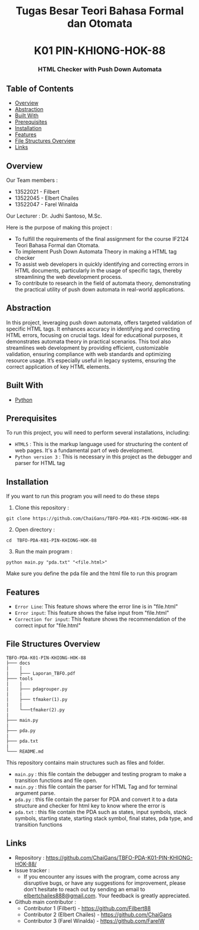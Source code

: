 <h1 align="center">Tugas Besar Teori Bahasa Formal dan Otomata</h1>
<h1 align="center">K01 PIN-KHIONG-HOK-88</h3>
<h3 align="center">HTML Checker with Push Down Automata</p>

## Table of Contents

- [Overview](#overview)
- [Abstraction](#abstraction)
- [Built With](#built-with)
- [Prerequisites](#prerequisites)
- [Installation](#installation)
- [Features](#features)
- [File Structures Overview](#file-structures-overview)
- [Links](#links)


## Overview
<!-- ![Screenshot 2023-11-19 153812](https://github.com/FarelW/Algeo02-22045/assets/113753352/1a8d5aa7-ab9a-4e39-9aca-327a51e01efa) -->
Our Team members :
- 13522021 - Filbert
- 13522045 - Elbert Chailes
- 13522047 - Farel Winalda

<p>Our Lecturer : Dr. Judhi Santoso, M.Sc.</p>

Here is the purpose of making this project :
- To fulfill the requirements of the final assignment for the course IF2124 Teori Bahasa Formal dan Otomata.
- To implement Push Down Automata Theory in making a HTML tag checker
- To assist web developers in quickly identifying and correcting errors in HTML documents, particularly in the usage of specific tags, thereby streamlining the web development process.
- To contribute to research in the field of automata theory, demonstrating the practical utility of push down automata in real-world applications.

## Abstraction


In this project, leveraging push down automata, offers targeted validation of specific HTML tags. It enhances accuracy in identifying and correcting HTML errors, focusing on crucial tags. Ideal for educational purposes, it demonstrates automata theory in practical scenarios. This tool also streamlines web development by providing efficient, customizable validation, ensuring compliance with web standards and optimizing resource usage. It’s especially useful in legacy systems, ensuring the correct application of key HTML elements.

## Built With

- [Python](https://www.python.org/)

## Prerequisites

To run this project, you will need to perform several installations, including:
- `HTML5` : This is the markup language used for structuring the content of web pages. It's a fundamental part of web development.
- `Python version 3` : This is necessary in this project as the debugger and parser for HTML tag

## Installation

If you want to run this program you will need to do these steps

1. Clone this repository :
```shell
git clone https://github.com/ChaiGans/TBFO-PDA-K01-PIN-KHIONG-HOK-88
```

2. Open directory :
```shell
cd  TBFO-PDA-K01-PIN-KHIONG-HOK-88
```

3. Run the main program :
```shell
python main.py "pda.txt" "<file.html>"
```

Make sure you define the pda file and the html file to run this program

## Features
- `Error Line`: This feature shows where the error line is in "file.html"
- `Error input`: This feature shows the false input from "file.html"
- `Correction for input`: This feature shows the recommendation of the correct input for "file.html"

## File Structures Overview
```
TBFO-PDA-K01-PIN-KHIONG-HOK-88
├─── docs
|    |
|    ├─── Laporan_TBFO.pdf
├─── tools
|    | 
|    ├─── pdagrouper.py
|    | 
|    ├─── tfmaker(1).py
|    | 
|    └───tfmaker(2).py
|
├─── main.py
|
├─── pda.py
|
├─── pda.txt
|
└─── README.md       
```

This repository contains main structures such as files and folder.
- `main.py` : this file contain the debugger and testing program to make a transition functions and file open.
- `main.py` : this file contain the parser for HTML Tag and for terminal argument parse.
- `pda.py` : this file contain the parser for PDA and convert it to a data structure and checker for html key to know where the error is
- `pda.txt` : this file contain the PDA such as states, input symbols, stack symbols, starting state, starting stack symbol, final states, pda type, and transition functions

## Links
- Repository : https://github.com/ChaiGans/TBFO-PDA-K01-PIN-KHIONG-HOK-88/
- Issue tracker :
   - If you encounter any issues with the program, come across any disruptive bugs, or have any suggestions for improvement, please don't hesitate to reach out by sending an email to elbertchailes888@gmail.com. Your feedback is greatly appreciated.
- Github main contributor :
   - Contributor 1 (Filbert) - https://github.com/Filbert88
   - Contributor 2 (Elbert Chailes) - https://github.com/ChaiGans
   - Contributor 3 (Farel Winalda) - https://github.com/FarelW

